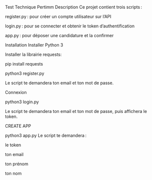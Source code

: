 Test Technique Pertimm
Description
Ce projet contient trois scripts :

register.py : pour créer un compte utilisateur sur l’API

login.py : pour se connecter et obtenir le token d’authentification

app.py : pour déposer une candidature et la confirmer

Installation
Installer Python 3

Installer la librairie requests:


pip install requests


python3 register.py

Le script te demandera ton email et ton mot de passe.

Connexion



python3 login.py

Le script te demandera ton email et ton mot de passe, puis affichera le token.


CREATE APP

python3 app.py
Le script te demandera :

le token

ton email

ton prénom

ton nom

